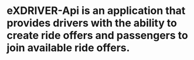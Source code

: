 # eXDRIVER-Api is an application that provides drivers with the ability to create ride offers and passengers to join available ride offers.
